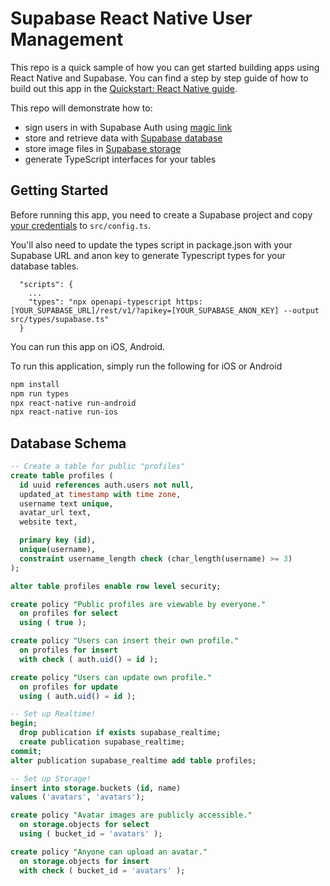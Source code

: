 # Supabase React Native User Management

This repo is a quick sample of how you can get started building apps using React Native and Supabase. You can find a step by step guide of how to build out this app in the [Quickstart: React Native guide](https://supabase.io/docs/guides/with-react-native).

This repo will demonstrate how to:

- sign users in with Supabase Auth using [magic link](https://supabase.io/docs/reference/dart/auth-signin#sign-in-with-magic-link)
- store and retrieve data with [Supabase database](https://supabase.io/docs/guides/database)
- store image files in [Supabase storage](https://supabase.io/docs/guides/storage)
- generate TypeScript interfaces for your tables

## Getting Started

Before running this app, you need to create a Supabase project and copy [your credentials](https://supabase.io/docs/guides/with-react-native#get-the-api-keys) to `src/config.ts`.

You'll also need to update the types script in package.json with your Supabase URL and anon key to generate Typescript types for your database tables.

```
  "scripts": {
    ...
    "types": "npx openapi-typescript https:[YOUR_SUPABASE_URL]/rest/v1/?apikey=[YOUR_SUPABASE_ANON_KEY] --output src/types/supabase.ts"
  }
```

You can run this app on iOS, Android.

To run this application, simply run the following for iOS or Android

```bash
npm install
npm run types
npx react-native run-android
npx react-native run-ios
```

## Database Schema

```sql
-- Create a table for public "profiles"
create table profiles (
  id uuid references auth.users not null,
  updated_at timestamp with time zone,
  username text unique,
  avatar_url text,
  website text,

  primary key (id),
  unique(username),
  constraint username_length check (char_length(username) >= 3)
);

alter table profiles enable row level security;

create policy "Public profiles are viewable by everyone."
  on profiles for select
  using ( true );

create policy "Users can insert their own profile."
  on profiles for insert
  with check ( auth.uid() = id );

create policy "Users can update own profile."
  on profiles for update
  using ( auth.uid() = id );

-- Set up Realtime!
begin;
  drop publication if exists supabase_realtime;
  create publication supabase_realtime;
commit;
alter publication supabase_realtime add table profiles;

-- Set up Storage!
insert into storage.buckets (id, name)
values ('avatars', 'avatars');

create policy "Avatar images are publicly accessible."
  on storage.objects for select
  using ( bucket_id = 'avatars' );

create policy "Anyone can upload an avatar."
  on storage.objects for insert
  with check ( bucket_id = 'avatars' );
```
